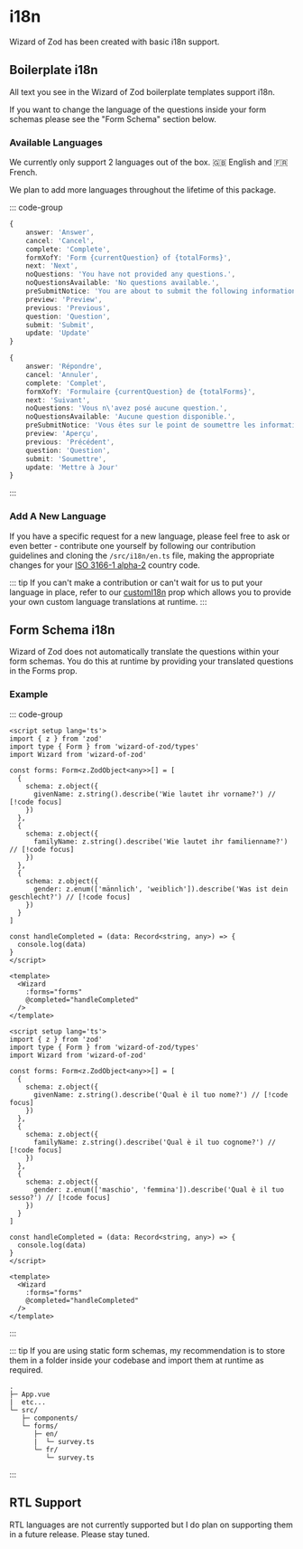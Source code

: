 # i18n

Wizard of Zod has been created with basic i18n support.

## Boilerplate i18n

All text you see in the Wizard of Zod boilerplate templates support i18n.

If you want to change the language of the questions inside your form schemas please see the "Form Schema" section below.

### Available Languages

We currently only support 2 languages out of the box. :gb: English and :fr: French.

We plan to add more languages throughout the lifetime of this package.

::: code-group

```typescript [English]
{
    answer: 'Answer',
    cancel: 'Cancel',
    complete: 'Complete',
    formXofY: 'Form {currentQuestion} of {totalForms}',
    next: 'Next',
    noQuestions: 'You have not provided any questions.',
    noQuestionsAvailable: 'No questions available.',
    preSubmitNotice: 'You are about to submit the following information.',
    preview: 'Preview',
    previous: 'Previous',
    question: 'Question',
    submit: 'Submit',
    update: 'Update'
}
```

```typescript [French]
{
    answer: 'Répondre',
    cancel: 'Annuler',
    complete: 'Complet',
    formXofY: 'Formulaire {currentQuestion} de {totalForms}',
    next: 'Suivant',
    noQuestions: 'Vous n\'avez posé aucune question.',
    noQuestionsAvailable: 'Aucune question disponible.',
    preSubmitNotice: 'Vous êtes sur le point de soumettre les informations suivantes.',
    preview: 'Aperçu',
    previous: 'Précédent',
    question: 'Question',
    submit: 'Soumettre',
    update: 'Mettre à Jour'
}
```

:::

### Add A New Language

If you have a specific request for a new language, please feel free to ask or even better - contribute one yourself by following our contribution guidelines and cloning the `/src/i18n/en.ts` file, making the appropriate changes for your [ISO 3166-1 alpha-2](https://en.wikipedia.org/wiki/ISO_3166-1_alpha-2#Current_codes) country code. 

::: tip
If you can't make a contribution or can't wait for us to put your language in place, refer to our [customI18n](../api/props.html#customi18n) prop which allows you to provide your own custom language translations at runtime.
:::

## Form Schema i18n

Wizard of Zod does not automatically translate the questions within your form schemas. You do this at runtime by providing your translated questions in the Forms prop.

### Example

::: code-group

```vue [German]
<script setup lang='ts'>
import { z } from 'zod'
import type { Form } from 'wizard-of-zod/types'
import Wizard from 'wizard-of-zod'

const forms: Form<z.ZodObject<any>>[] = [
  {
    schema: z.object({
      givenName: z.string().describe('Wie lautet ihr vorname?') // [!code focus]
    })
  },
  {
    schema: z.object({
      familyName: z.string().describe('Wie lautet ihr familienname?') // [!code focus]
    })
  }, 
  {
    schema: z.object({
      gender: z.enum(['männlich', 'weiblich']).describe('Was ist dein geschlecht?') // [!code focus]
    })
  }
]

const handleCompleted = (data: Record<string, any>) => {
  console.log(data)
}
</script>

<template>
  <Wizard
    :forms="forms"
    @completed="handleCompleted"
  />
</template>
```

```vue [Italian]
<script setup lang='ts'>
import { z } from 'zod'
import type { Form } from 'wizard-of-zod/types'
import Wizard from 'wizard-of-zod'

const forms: Form<z.ZodObject<any>>[] = [
  {
    schema: z.object({
      givenName: z.string().describe('Qual è il tuo nome?') // [!code focus]
    })
  },
  {
    schema: z.object({
      familyName: z.string().describe('Qual è il tuo cognome?') // [!code focus]
    })
  }, 
  {
    schema: z.object({
      gender: z.enum(['maschio', 'femmina']).describe('Qual è il tuo sesso?') // [!code focus]
    })
  }
]

const handleCompleted = (data: Record<string, any>) => {
  console.log(data)
}
</script>

<template>
  <Wizard
    :forms="forms"
    @completed="handleCompleted"
  />
</template>
```

:::

::: tip
If you are using static form schemas, my recommendation is to store them in a folder inside your codebase and import them at runtime as required.

```text
.
├─ App.vue
|  etc...
└─ src/
   ├─ components/
   └─ forms/
      ├─ en/
      |  └─ survey.ts
      └─ fr/
         └─ survey.ts
```
:::

## RTL Support

RTL languages are not currently supported but I do plan on supporting them in a future release. Please stay tuned.